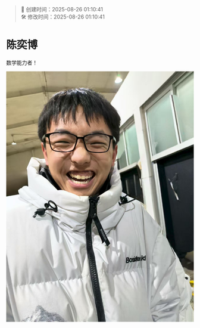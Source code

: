 <!-- timestamp inserted -->
> 📄 创建时间：2025-08-26 01:10:41  
> 🛠️ 修改时间：2025-08-26 01:10:41

# 陈奕博


数学能力者！

![alt text](8ed1ff6884d07cecc0ddeb779b560101.jpg)